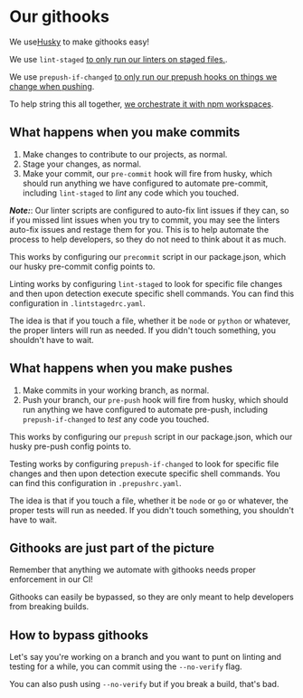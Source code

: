 # Our githooks

We use[Husky](https://www.npmjs.com/package/husky) to make githooks easy!

We use `lint-staged` [to only run our linters on staged files.](https://www.npmjs.com/package/lint-staged).

We use `prepush-if-changed` [to only run our prepush hooks on things we change when pushing](https://www.npmjs.com/package/prepush-if-changed).

To help string this all together, [we orchestrate it with npm workspaces](https://docs.npmjs.com/cli/v7/using-npm/workspaces).

## What happens when you make commits

1. Make changes to contribute to our projects, as normal.
1. Stage your changes, as normal. 
1. Make your commit, our `pre-commit` hook will fire from husky, which should run anything we have configured to automate pre-commit, including `lint-staged` to *lint* any code which you touched.

**_Note:_**: Our linter scripts are configured to auto-fix lint issues if they can, so if you missed lint issues when you try to commit, you may see the linters auto-fix issues and restage them for you. This is to help automate the process to help developers, so they do not need to think about it as much.

This works by configuring our `precommit` script in our package.json, which our husky pre-commit config points to.

Linting works by configuring `lint-staged` to look for specific file changes and then upon detection execute specific shell commands. You can find this configuration in `.lintstagedrc.yaml`.

The idea is that if you touch a file, whether it be `node` or `python` or whatever, the proper linters will run as needed. If you didn't touch something, you shouldn't have to wait.

## What happens when you make pushes

1. Make commits in your working branch, as normal.
1. Push your branch, our `pre-push` hook will fire from husky, which should run anything we have configured to automate pre-push, including `prepush-if-changed` to *test* any code you touched.

This works by configuring our `prepush` script in our package.json, which our husky pre-push config points to.

Testing works by configuring `prepush-if-changed` to look for specific file changes and then upon detection execute specific shell commands. You can find this configuration in `.prepushrc.yaml`.

The idea is that if you touch a file, whether it be `node` or `go` or whatever, the proper tests will run as needed. If you didn't touch something, you shouldn't have to wait.

## Githooks are just part of the picture

Remember that anything we automate with githooks needs proper enforcement in our CI!

Githooks can easily be bypassed, so they are only meant to help developers from breaking builds.

## How to bypass githooks

Let's say you're working on a branch and you want to punt on linting and testing for a while, you can commit using the `--no-verify` flag.

You can also push using `--no-verify` but if you break a build, that's bad.